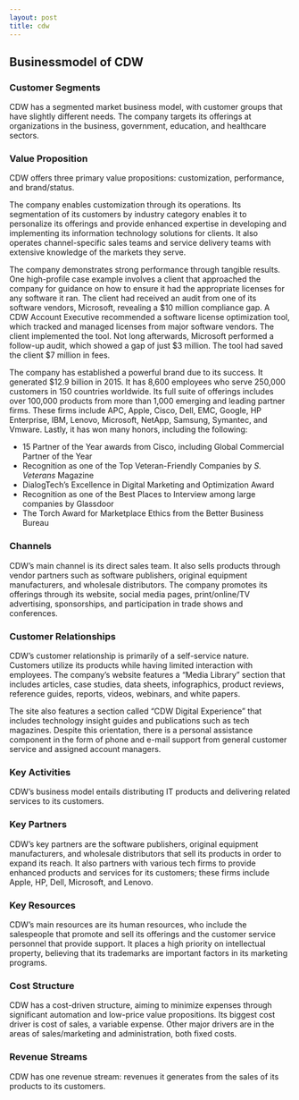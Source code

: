 ```yaml
---
layout: post
title: cdw
---
```


Businessmodel of CDW
---------------------

### Customer Segments

CDW has a segmented market business model, with customer groups that have slightly different needs. The company targets its offerings at organizations in the business, government, education, and healthcare sectors.

### Value Proposition

CDW offers three primary value propositions: customization, performance, and brand/status.

The company enables customization through its operations. Its segmentation of its customers by industry category enables it to personalize its offerings and provide enhanced expertise in developing and implementing its information technology solutions for clients. It also operates channel-specific sales teams and service delivery teams with extensive knowledge of the markets they serve.

The company demonstrates strong performance through tangible results. One high-profile case example involves a client that approached the company for guidance on how to ensure it had the appropriate licenses for any software it ran. The client had received an audit from one of its software vendors, Microsoft, revealing a $10 million compliance gap. A CDW Account Executive recommended a software license optimization tool, which tracked and managed licenses from major software vendors. The client implemented the tool. Not long afterwards, Microsoft performed a follow-up audit, which showed a gap of just $3 million. The tool had saved the client $7 million in fees.

The company has established a powerful brand due to its success. It generated $12.9 billion in 2015. It has 8,600 employees who serve 250,000 customers in 150 countries worldwide. Its full suite of offerings includes over 100,000 products from more than 1,000 emerging and leading partner firms. These firms include APC, Apple, Cisco, Dell, EMC, Google, HP Enterprise, IBM, Lenovo, Microsoft, NetApp, Samsung, Symantec, and Vmware. Lastly, it has won many honors, including the following:

 * 15 Partner of the Year awards from Cisco, including Global Commercial Partner of the Year
* Recognition as one of the Top Veteran-Friendly Companies by *S. Veterans* Magazine
* DialogTech’s Excellence in Digital Marketing and Optimization Award
* Recognition as one of the Best Places to Interview among large companies by Glassdoor
* The Torch Award for Marketplace Ethics from the Better Business Bureau
 ### Channels

CDW’s main channel is its direct sales team. It also sells products through vendor partners such as software publishers, original equipment manufacturers, and wholesale distributors. The company promotes its offerings through its website, social media pages, print/online/TV advertising, sponsorships, and participation in trade shows and conferences.

### Customer Relationships

CDW’s customer relationship is primarily of a self-service nature. Customers utilize its products while having limited interaction with employees. The company’s website features a “Media Library” section that includes articles, case studies, data sheets, infographics, product reviews, reference guides, reports, videos, webinars, and white papers.

The site also features a section called “CDW Digital Experience” that includes technology insight guides and publications such as tech magazines. Despite this orientation, there is a personal assistance component in the form of phone and e-mail support from general customer service and assigned account managers.

### Key Activities

CDW’s business model entails distributing IT products and delivering related services to its customers.

### Key Partners

CDW’s key partners are the software publishers, original equipment manufacturers, and wholesale distributors that sell its products in order to expand its reach. It also partners with various tech firms to provide enhanced products and services for its customers; these firms include Apple, HP, Dell, Microsoft, and Lenovo.

### Key Resources

CDW’s main resources are its human resources, who include the salespeople that promote and sell its offerings and the customer service personnel that provide support. It places a high priority on intellectual property, believing that its trademarks are important factors in its marketing programs.

### Cost Structure

CDW has a cost-driven structure, aiming to minimize expenses through significant automation and low-price value propositions. Its biggest cost driver is cost of sales, a variable expense. Other major drivers are in the areas of sales/marketing and administration, both fixed costs.

### Revenue Streams

CDW has one revenue stream: revenues it generates from the sales of its products to its customers.

